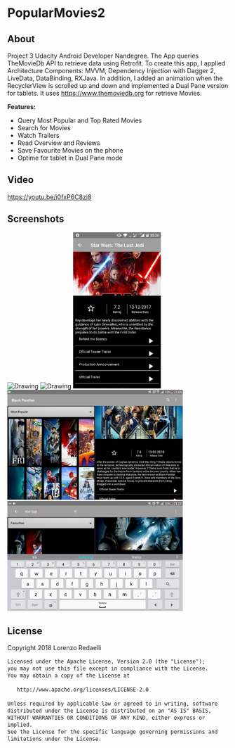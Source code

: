 # PopularMovies2

## About 
Project 3 Udacity Android Developer Nandegree. The App queries TheMovieDb API to retrieve data using Retrofit.
To create this app, I applied Architecture Components: MVVM, Dependency Injection with Dagger 2, LiveData, DataBinding, RXJava.
In addition, I added an animation when the RecyclerView is scrolled up and down and implemented a Dual Pane version for tablets. It uses https://www.themoviedb.org for retrieve Movies.

**Features:**

- Query Most Popular and Top Rated Movies
- Search for Movies
- Watch Trailers
- Read Overview and Reviews
- Save Favourite Movies on the phone
- Optime for tablet in Dual Pane mode

## Video
https://youtu.be/i0fxP6C8zi8

## Screenshots
<img src="./Screenshots/movies1popularport.png" alt="Drawing" width="200px"/> <img src="./Screenshots/movies1topratedport.png" alt="Drawing" width="200px"/> <img src="./Screenshots/detailsport.png" alt="Drawing" width="200px"/> 
<img src="./Screenshots/movies2tablet.png" alt="Drawing" width="400px"/> <img src="./Screenshots/movies2tablet2.png" alt="Drawing" width="400px"/>

License
-------
  Copyright 2018 Lorenzo Redaelli

    Licensed under the Apache License, Version 2.0 (the "License");
    you may not use this file except in compliance with the License.
    You may obtain a copy of the License at

       http://www.apache.org/licenses/LICENSE-2.0

    Unless required by applicable law or agreed to in writing, software
    distributed under the License is distributed on an "AS IS" BASIS,
    WITHOUT WARRANTIES OR CONDITIONS OF ANY KIND, either express or implied.
    See the License for the specific language governing permissions and
    limitations under the License.

